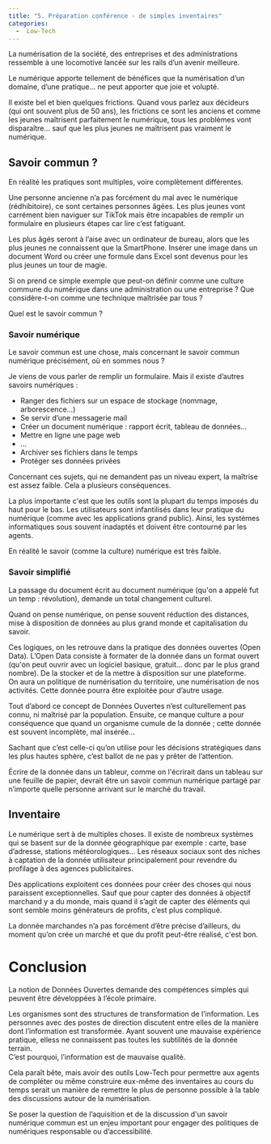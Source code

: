 ```yaml
---
title: "5. Préparation conférence - de simples inventaires"
categories:
  -  Low-Tech
---
```


La numérisation de la société, des entreprises et des administrations ressemble à une locomotive lancée sur les rails d’un avenir meilleure.

Le numérique apporte tellement de bénéfices que la numérisation d’un domaine, d’une pratique… ne peut apporter que joie et volupté. 

Il existe bel et bien quelques frictions. Quand vous parlez aux décideurs (qui ont souvent plus de 50 ans), les frictions ce sont les anciens et comme les jeunes maîtrisent parfaitement le numérique, tous les problèmes vont disparaître… sauf que les plus jeunes ne maîtrisent pas vraiment le numérique.

## Savoir commun ?

En réalité les pratiques sont multiples, voire complètement différentes. 

Une personne ancienne n’a pas forcément du mal avec le numérique (rédhibitoire), ce sont certaines personnes âgées. Les plus jeunes vont carrément bien naviguer sur TikTok mais être incapables de remplir un formulaire en plusieurs étapes car lire c’est fatiguant.

Les plus âgés seront à l’aise avec un ordinateur de bureau, alors que les plus jeunes ne connaissent que la SmartPhone. Insérer une image dans un document Word ou créer une formule dans Excel sont devenus pour les plus jeunes un tour de magie.

Si on prend ce simple exemple que peut-on définir comme une culture commune du numérique dans une administration ou une entreprise ? Que considère-t-on comme une technique maîtrisée par tous ?

Quel est le savoir commun ?

### Savoir numérique

Le savoir commun est une chose, mais concernant le savoir commun numérique précisément, où en sommes nous ?

Je viens de vous parler de remplir un formulaire. Mais il existe d’autres savoirs numériques :

 * Ranger des fichiers sur un espace de stockage (nommage, arborescence…)
 * Se servir d’une messagerie mail
 * Créer un document numérique : rapport écrit, tableau de données…
 * Mettre en ligne une page web
 * …
 * Archiver ses fichiers dans le temps
 * Protéger ses données privées

Concernant ces sujets, qui ne demandent pas un niveau expert, la maîtrise est assez faible. Cela a plusieurs conséquences.

La plus importante c'est que les outils sont la plupart du temps imposés du haut pour le bas. Les utilisateurs sont infantilisés dans leur pratique du numérique (comme avec les applications grand public). Ainsi, les systèmes informatiques sous souvent inadaptés et doivent être contourné par les agents.

En réalité le savoir (comme la culture) numérique est très faible.

### Savoir simplifié

La passage du document écrit au document numérique (qu'on a appelé fut un temp : révolution), demande un total changement culturel.

Quand on pense numérique, on pense souvent réduction des distances, mise à disposition de données au plus grand monde et capitalisation du savoir.

Ces logiques, on les retrouve dans la pratique des données ouvertes (Open Data). L’Open Data consiste à formater de la donnée dans un format ouvert (qu'on peut ouvrir avec un logiciel basique, gratuit… donc par le plus grand nombre). De la stocker et de la mettre à disposition sur une plateforme.     
On aura un politique de numérisation du territoire, une numérisation de nos activités. Cette donnée pourra être exploitée pour d’autre usage.

Tout d’abord ce concept de Données Ouvertes n’est culturellement pas connu, ni maîtrisé par la population. Ensuite, ce manque culture a pour conséquence que quand un organisme cumule de la donnée ; cette donnée est souvent incomplète, mal insérée…

Sachant que c’est celle-ci qu’on utilise pour les décisions stratégiques dans les plus hautes sphère, c’est ballot de ne pas y prêter de l’attention.

Écrire de la donnée dans un tableur, comme on l'écrirait dans un tableau sur une feuille de papier, devrait être un savoir commun numérique partagé par n’importe quelle personne arrivant sur le marché du travail.

## Inventaire

Le numérique sert à de multiples choses. Il existe de nombreux systèmes qui se basent sur de la donnée géographique par exemple : carte, base d’adresse, stations météorologiques… Les réseaux sociaux sont des niches à captation de la donnée utilisateur principalement pour revendre du profilage à des agences publicitaires.

Des applications exploitent ces données pour créer des choses qui nous paraissent exceptionnelles. Sauf que pour capter des données à objectif marchand y a du monde, mais quand il s’agit de capter des éléments qui sont semble moins générateurs de profits, c’est plus compliqué.

La donnée marchandes n’a pas forcément d’être précise d’ailleurs, du moment qu’on crée un marché et que du profit peut-être réalisé, c'est bon.

# Conclusion

La notion de Données Ouvertes demande des compétences simples qui peuvent être développées à l’école primaire.

Les organismes sont des structures de transformation de l’information. Les personnes avec des postes de direction discutent entre elles de la manière dont l’information est transformée. Ayant souvent une mauvaise expérience pratique, elless ne connaissent pas toutes les subtilités de la donnée terrain.  
C’est pourquoi, l’information est de mauvaise qualité.

Cela paraît bête, mais avoir des outils Low-Tech pour permettre aux agents de compléter ou même construire eux-même des inventaires au cours du temps serait un manière de remettre le plus de personne possible à la table des discussions autour de la numérisation.

Se poser la question de l’aquisition et de la discussion d'un savoir numérique commun est un enjeu important pour engager des politiques de numériques responsable ou d’accessibilité.



